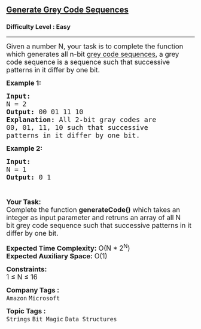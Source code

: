 <h2><a href="https://practice.geeksforgeeks.org/problems/generate-grey-code-sequences/1?page=2&category=Strings&difficulty=Easy&sortBy=difficulty">Generate Grey Code Sequences</a></h2><h3>Difficulty Level : Easy</h3><hr><div class="problems_problem_content__Xm_eO"><p><span style="font-size:18px">Given a number N, your task is to complete the function which generates all n-bit <a href="https://en.wikipedia.org/wiki/Gray_code">grey code sequences</a>, a grey code sequence is a sequence such that successive patterns in it differ by one bit.</span></p>

<p><span style="font-size:18px"><strong>Example 1:</strong></span></p>

<pre><span style="font-size:18px"><strong>Input:
</strong>N = 2
<strong>Output: </strong>00 01 11 10<strong>
Explanation: </strong>All 2-bit gray codes are
00, 01, 11, 10&nbsp;such that successive
patterns in it differ by one bit.</span>
</pre>

<p><span style="font-size:18px"><strong>Example 2:</strong></span></p>

<pre><span style="font-size:18px"><strong>Input:
</strong>N = 1
<strong>Output: </strong>0 1</span></pre>

<p>&nbsp;</p>

<p><span style="font-size:18px"><strong>Your Task:</strong><br>
Complete the function&nbsp;<strong>generateCode()</strong>&nbsp;which takes an integer as input parameter and retruns an array of&nbsp;all N bit&nbsp;grey code sequence such that successive patterns in it differ by one bit.</span></p>

<p><span style="font-size:18px"><strong>Expected Time Complexity:</strong>&nbsp;O(N * 2<sup>N</sup>)<br>
<strong>Expected Auxiliary Space:</strong>&nbsp;O(1)</span></p>

<p><span style="font-size:18px"><strong>Constraints:</strong><br>
1 ≤ N ≤ 16</span></p>
</div><p><span style=font-size:18px><strong>Company Tags : </strong><br><code>Amazon</code>&nbsp;<code>Microsoft</code>&nbsp;<br><p><span style=font-size:18px><strong>Topic Tags : </strong><br><code>Strings</code>&nbsp;<code>Bit Magic</code>&nbsp;<code>Data Structures</code>&nbsp;